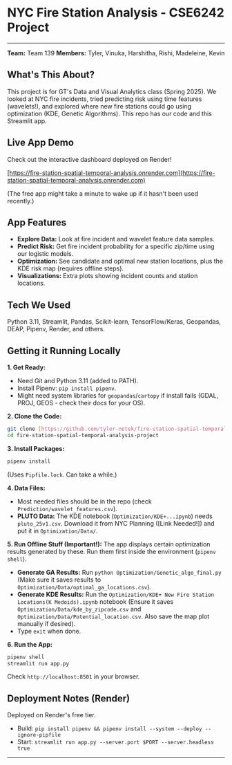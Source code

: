 # NYC Fire Station Analysis - CSE6242 Project
- --
**Team:** Team 139
**Members:** Tyler, Vinuka, Harshitha, Rishi, Madeleine, Kevin

## What's This About?

This project is for GT's Data and Visual Analytics class (Spring 2025). We looked at NYC fire incidents, tried predicting risk using time features (wavelets!), and explored where new fire stations could go using optimization (KDE, Genetic Algorithms). This repo has our code and this Streamlit app.

## Live App Demo

Check out the interactive dashboard deployed on Render!

[https://fire-station-spatial-temporal-analysis.onrender.com](https://fire-station-spatial-temporal-analysis.onrender.com)

(The free app might take a minute to wake up if it hasn't been used recently.)

## App Features

* **Explore Data:** Look at fire incident and wavelet feature data samples.
* **Predict Risk:** Get fire incident probability for a specific zip/time using our logistic models.
* **Optimization:** See candidate and optimal new station locations, plus the KDE risk map (requires offline steps).
* **Visualizations:** Extra plots showing incident counts and station locations.

## Tech We Used

Python 3.11, Streamlit, Pandas, Scikit-learn, TensorFlow/Keras, Geopandas, DEAP, Pipenv, Render, and others.

## Getting it Running Locally

**1. Get Ready:**
   * Need Git and Python 3.11 (added to PATH).
   * Install Pipenv: `pip install pipenv`.
   * Might need system libraries for `geopandas`/`cartopy` if install fails (GDAL, PROJ, GEOS - check their docs for your OS).

**2. Clone the Code:**
   ```bash
   git clone [https://github.com/tyler-netek/fire-station-spatial-temporal-analysis-project.git](https://github.com/tyler-netek/fire-station-spatial-temporal-analysis-project.git)
   cd fire-station-spatial-temporal-analysis-project
   ```

**3. Install Packages:**
   ```bash
   pipenv install
   ```
   (Uses `Pipfile.lock`. Can take a while.)

**4. Data Files:**
   * Most needed files should be in the repo (check `Prediction/wavelet_features.csv`).
   * **PLUTO Data:** The KDE notebook (`Optimization/KDE+...ipynb`) needs `pluto_25v1.csv`. Download it from NYC Planning ([Link Needed!]) and put it in `Optimization/Data/`.

**5. Run Offline Stuff (Important!):**
   The app displays certain optimization results generated by these. Run them first inside the environment (`pipenv shell`).
   * **Generate GA Results:** Run `python Optimization/Genetic_algo_final.py` (Make sure it saves results to `Optimization/Data/optimal_ga_locations.csv`).
   * **Generate KDE Results:** Run the `Optimization/KDE+ New Fire Station Locations(K Medoids).ipynb` notebook (Ensure it saves `Optimization/Data/kde_by_zipcode.csv` and `Optimization/Data/Potential_location.csv`. Also save the map plot manually if desired).
   * Type `exit` when done.

**6. Run the App:**
   ```bash
   pipenv shell
   streamlit run app.py
   ```
   Check `http://localhost:8501` in your browser.

## Deployment Notes (Render)

Deployed on Render's free tier.
* Build: `pip install pipenv && pipenv install --system --deploy --ignore-pipfile`
* Start: `streamlit run app.py --server.port $PORT --server.headless true`

---
